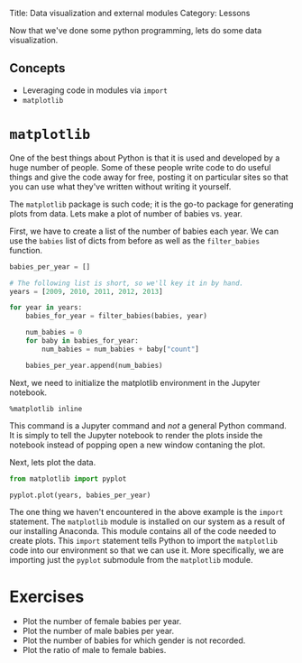 Title: Data visualization and external modules
Category: Lessons

Now that we've done some python programming, lets do some data visualization.


Concepts
--------
* Leveraging code in modules via `import`
* `matplotlib`


`matplotlib`
============
One of the best things about Python is that it is used and developed by a huge number of people. Some of these people write code to do useful things and give the code away for free, posting it on particular sites so that you can use what they've written without writing it yourself.

The `matplotlib` package is such code; it is the go-to package for generating plots from data. Lets make a plot of number of babies vs. year.

First, we have to create a list of the number of babies each year. We can use the `babies` list of dicts from before as well as the `filter_babies` function.

```python
babies_per_year = []

# The following list is short, so we'll key it in by hand.
years = [2009, 2010, 2011, 2012, 2013]

for year in years:
    babies_for_year = filter_babies(babies, year)

    num_babies = 0
    for baby in babies_for_year:
        num_babies = num_babies + baby["count"]

    babies_per_year.append(num_babies)
```

Next, we need to initialize the matplotlib environment in the Jupyter notebook.

```
%matplotlib inline
```

This command is a Jupyter command and *not* a general Python command. It is simply to tell the Jupyter notebook to render the plots inside the notebook instead of popping open a new window contaning the plot.

Next, lets plot the data.

```python
from matplotlib import pyplot

pyplot.plot(years, babies_per_year)
```

The one thing we haven't encountered in the above example is the `import` statement. The `matplotlib` module is installed on our system as a result of our installing Anaconda. This module contains all of the code needed to create plots. This `import` statement tells Python to import the `matplotlib` code into our environment so that we can use it. More specifically, we are importing just the `pyplot` submodule from the `matplotlib` module.


Exercises
=========
* Plot the number of female babies per year.
* Plot the number of male babies per year.
* Plot the number of babies for which gender is not recorded.
* Plot the ratio of male to female babies.
